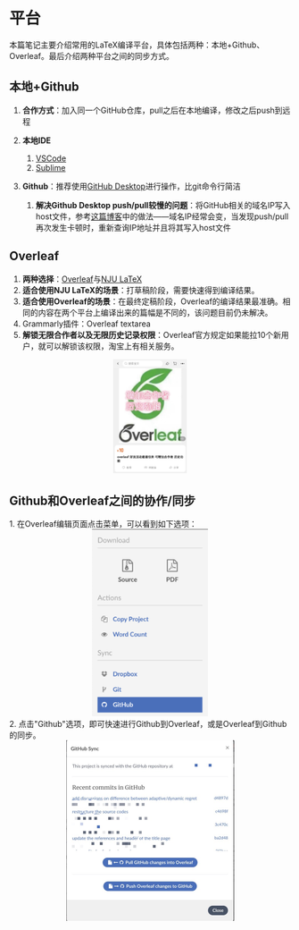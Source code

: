 # 平台

本篇笔记主要介绍常用的LaTeX编译平台，具体包括两种：本地+Github、Overleaf。最后介绍两种平台之间的同步方式。

## 本地+Github
   
   1. **合作方式**：加入同一个GitHub仓库，pull之后在本地编译，修改之后push到远程
   
   2. **本地IDE**
      
      1. [VSCode](./VSCode.md)
      2. [Sublime](./Sublime.md)
   
   3. **Github**：推荐使用[GitHub Desktop](https://desktop.github.com)进行操作，比git命令行简洁
      
      1. **解决Github Desktop push/pull较慢的问题**：将GitHub相关的域名IP写入host文件，参考[这篇博客](https://blog.csdn.net/hongxue8888/article/details/103855883)中的做法——域名IP经常会变，当发现push/pull再次发生卡顿时，重新查询IP地址并且将其写入host文件

## Overleaf
   1. **两种选择**：[Overleaf](https://cn.overleaf.com/)与[NJU LaTeX](https://tex.nju.edu.cn/)
   2. **适合使用NJU LaTeX的场景**：打草稿阶段，需要快速得到编译结果。
   3. **适合使用Overleaf的场景**：在最终定稿阶段，Overleaf的编译结果最准确。相同的内容在两个平台上编译出来的篇幅是不同的，该问题目前仍未解决。
   4. Grammarly插件：Overleaf textarea
   5. **解锁无限合作者以及无限历史记录权限**：Overleaf官方规定如果能拉10个新用户，就可以解锁该权限，淘宝上有相关服务。
   <div align=center><img src="../images/Overleaf.png" alt="" style="zoom:20%;"/></div>

## Github和Overleaf之间的协作/同步
<div></div>
    1. 在Overleaf编辑页面点击菜单，可以看到如下选项：
    <div align=center><img src="../images/Overleaf-Github-1.png" alt="" style="zoom:40%;"/></div>
<div></div>  
    2. 点击"Github"选项，即可快速进行Github到Overleaf，或是Overleaf到Github的同步。
    <div align=center><img src="../images/Overleaf-Github-2.png" alt="" style="zoom:50%;"/></div>
